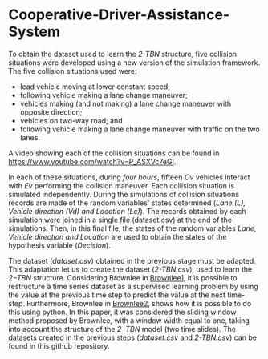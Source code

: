 # Cooperative-Driver-Assistance-System

To obtain the dataset used to learn the *2-TBN* structure, five collision situations were developed using a new version of the simulation framework. The five collision situations used were:

* lead vehicle moving at lower constant speed;
* following vehicle making a lane change maneuver;
* vehicles making (and not making) a lane change maneuver with opposite direction;
* vehicles on two-way road; and
* following vehicle making a lane change maneuver with traffic on the two lanes.

A video showing each of the collision situations can be found in <https://www.youtube.com/watch?v=P_ASXVc7eGI>.

In each of these situations, during _four hours_, fifteen _Ov_ vehicles interact with _Ev_ performing the collision maneuver. Each collision situation is simulated independently. During the simulations of collision situations records are made of the random variables' states determined (_Lane (L), Vehicle direction (Vd) and Location (Lc)_). The records obtained by each simulation were joined in a single file (dataset.csv) at the end of the simulations. Then, in this final file, the states of the random variables _Lane, Vehicle direction and Location_ are used to obtain the states of the hypothesis variable (_Decision_).

The dataset (_dataset.csv_) obtained in the previous stage must be adapted. This adaptation let us to create the dataset (_2-TBN.csv_), used to learn the *2−TBN* structure. Considering Brownlee in [Brownlee1](<https://machinelearningmastery.com/time-series-forecasting-supervised-learning/>), it is possible to restructure a time series dataset as a supervised learning problem by using the value at the previous time step to predict the value at the next time-step. Furthermore, Brownlee in [Brownlee2](<https://machinelearningmastery.com/convert-time-series-supervised-learning-problem-python/>), shows how it is possible to do this using python. In this paper, it was considered the sliding window method proposed by Brownlee, with a window width equal to one, taking into account the structure of the *2−TBN* model (two time slides). The datasets created in the previous steps (_dataset.csv_ and _2-TBN.csv_) can be found in this github repository.

  
